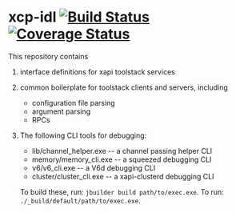 xcp-idl
[![Build Status](https://travis-ci.org/xapi-project/xcp-idl.svg?branch=master)](https://travis-ci.org/xapi-project/xcp-idl)
[![Coverage Status](https://coveralls.io/repos/github/xapi-project/xcp-idl/badge.svg)](https://coveralls.io/github/xapi-project/xcp-idl)
=======

This repository contains

  1. interface definitions for xapi toolstack services
  2. common boilerplate for toolstack clients and servers, including
     * configuration file parsing
     * argument parsing
     * RPCs
  3. The following CLI tools for debugging:
     * lib/channel_helper.exe -- a channel passing helper CLI
     * memory/memory_cli.exe -- a squeezed debugging CLI
     * v6/v6_cli.exe -- a V6d debugging CLI
     * cluster/cluster_cli.exe -- a xapi-clusterd debugging CLI

      To build these, run: `jbuilder build path/to/exec.exe`.
      To run: `./_build/default/path/to/exec.exe`.
